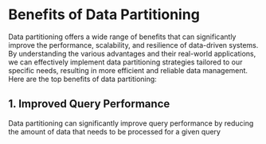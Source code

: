 # Benefits of Data Partitioning
Data partitioning offers a wide range of benefits that can significantly improve the performance, scalability, and resilience of data-driven systems. By understanding the various advantages and their real-world applications, we can effectively implement data partitioning strategies tailored to our specific needs, resulting in more efficient and reliable data management. Here are the top benefits of data partitioning:
## 1. Improved Query Performance
Data partitioning can significantly improve query performance by reducing the amount of data that needs to be processed for a given query